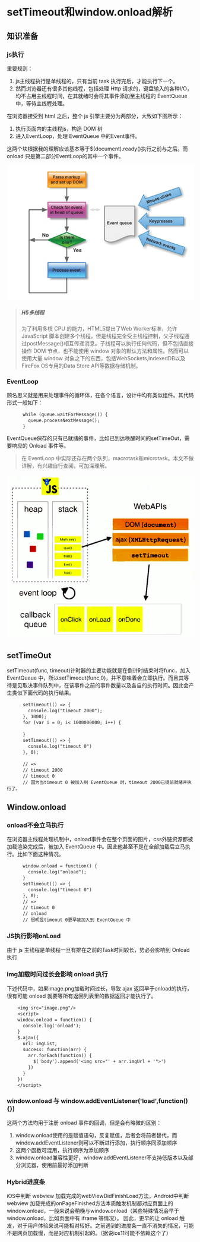 # setTimeout和window.onload解析

## 知识准备

### js执行

重要规则：
1. js主线程执行是单线程的，只有当前 task 执行完后，才能执行下一个。
2. 然而浏览器还有很多其他线程，包括处理 Http 请求的，键盘输入的各种I/O，均不占用主线程时间，在其就绪时会将其事件添加至主线程的 EventQueue 中，等待主线程处理。

在浏览器接受到 html 之后，整个 js 引擎主要分为两部分，大致如下图所示：
1. 执行页面内的主线程js，构造 DOM 树
2. 进入EventLoop，处理 EventQueue 中的Event事件。

这两个块根据我的理解应该基本等于$(document).ready()执行之前与之后。而 onload 只是第二部分EventLoop的其中一个事件。

![浏览器 js 执行过程](images/2019_03_04_settimeout_and_onload/js流程.png "js流程.Jpg")

> ##### H5多线程
> 为了利用多核 CPU 的能力，HTML5提出了Web Worker标准，允许 JavaScript 脚本创建多个线程，但是线程完全受主线程控制，父子线程通过postMessage()相互传递消息。子线程可以执行任何代码，但不包括直接操作 DOM 节点，也不能使用 window 对象的默认方法和属性。然而可以使用大量 window 对象之下的东西，包括WebSockets,IndexedDB以及FireFox OS专用的Data Store API等数据存储机制。

### EventLoop

顾名思义就是用来处理事件的循环体，在各个语言，设计中均有类似组件。其代码形式一般如下：
```
      while (queue.waitForMessage()) {
        queue.processNextMessage();
      }  
```
EventQueue保存的只有已就绪的事件，比如已到达唤醒时间的setTimeOut，需要响应的 Onload 事件等。

> 在 EventLoop 中实际还存在两个队列，macrotask和microtask。本文不做详解，有兴趣自行查阅，可加深理解。

![EventLoop图解](images/2019_03_04_settimeout_and_onload/js_eventloop.png "js执行.Jpg")

## setTimeOut
setTimeout(func, timeout)计时器的主要功能就是在倒计时结束时将func，加入 EventQueue 中，所以setTimeout(func,0)，并不意味着会立即执行。而且其等待是见取决事件队列中，在该事件之前的事件数量以及各自的执行时间。因此会产生类似下面代码的执行结果。
```
      setTimeout(() => {
        console.log("timeout 2000");
      }, 1000);
      for (var i = 0; i< 1000000000; i++) {

      }
      setTimeout(() => {
        console.log("timeout 0")
      }, 0);

      // =>
      // timeout 2000
      // timeout 0
      // 因为当timeout 0 被加入到 EventQueue 时，timeout 2000已提前就绪并执行了。
```

## Window.onload

### onload不会立马执行
在浏览器主线程处理机制中，onload事件会在整个页面的图片，css外链资源都被加载渲染完成后，被加入 EventQueue 中。因此他甚至不是在全部加载后立马执行。比如下面这种情况。

```
      window.onload = function() {
        console.log("onload");
      }
      setTimeout(() => {
        console.log("timeout 0")
      }, 0);
      // =>
      // timeout 0
      // onload
      // 很明显timeout 0更早被加入到 EventQueue 中
```

### JS执行影响onLoad

由于 js 主线程是单线程一旦有排在之前的Task时间较长，势必会影响到 Onload 执行

### img加载时间过长会影响 onload 执行

下述代码中，如果image.png加载时间过长，导致 ajax 返回早于onload的执行，很有可能 onload 就要等所有返回列表里的数据返回才能执行了。
```
    <img src="image.png"/>
    <script>
    window.onload = function() {
      console.log('onload');
    }
    $.ajax({
      url: imgList,
      success: function(arr) {
        arr.forEach(function() {
          $('body').append('<img src="' + arr.imgUrl + '">')
        })
      }
    })
    </script>
```

### window.onload 与 window.addEventListener('load',function() {})

这两个方法均用于注册 onload 事件的回调，但是会有略微的区别：
1. window.onload使用的是赋值语句，反复赋值，后者会将前者替代，而window.addEventListener则可以不断进行添加，执行顺序同添加顺序
2. 这两个函数可混用，执行顺序为添加顺序
3. window.onload兼容性更好，window.addEventListener不支持低版本以及部分浏览器，使用前最好添加判断

### Hybrid进度条
iOS中判断 webview 加载完成的webViewDidFinishLoad方法，Android中判断 webview 加载完成的onPageFinished方法本质触发机制都对应页面上的window.onload，一般来说会稍晚与window.onload（某些特殊情况会早于window.onload，比如页面中有 iframe 等情况）。
因此，更早的让 onload 触发，对于用户体验来说可能相对较好。之前遇到的进度条一直不消失的情况，可能不是网页加载慢，而是对应机制引起的。（据说ios11可能不依赖这个了）
